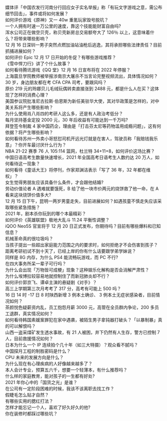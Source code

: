 媒体评「中国农发行河南分行回应女子实名举报」称「有玩文字游戏之意，需公布细节回击」，事件或将如何发展？  
如何评价游戏《原神》又一 40w 重氪玩家毁号脱坑？  
一个人拥有时速一万公里的速度，靠这个技能能财富自由吗?  
浑水公司正在做空贝壳，称贝壳新房总交易额夸大了 126％ 以上，这意味着什么？将带来哪些影响？  
12 月 16 日深圳一男子突然点燃加油站油枪后逃逸，其将承担哪些法律责任？目前抓捕进展如何？  
如何评价 Epic 12 月 17 日开始的冬促？有哪些游戏推荐？  
《雪中悍刀行》讲了个什么故事？  
如何看待腾讯游戏《QQ 堂》12 月 16 日宣布将在 2022 年停服？  
上海震旦学院教师被举报涉南京大屠杀不当言论完整视频流出，具体情况如何？  
30 岁，身边朋友都在考 CFA CPA 司考，要跟风吗？  
原价 219 元的玲娜贝儿毛绒玩偶转卖直接涨到 2488 元，都是什么人在买？这体现了怎样的消费心理？  
美国参议院批准尼古拉斯·伯恩斯为新任美驻华大使，其对华政策是怎样的，对中美关系将产生哪些影响？  
为什么使用肖八肖四的考研人这么多，还是有人政治考低分？  
每月坚持基金定投 2000 元，30 年后收益有可能达到一千万吗?  
拜登签令制裁 4 家中国药企，理由是「打击芬太尼等药物滥用成瘾问题」，这有何依据？将产生哪些影响？  
如何看待苏州一外卖小哥怒怼司机开远光灯就是在害人，驾驶员称「我赔钱我乐意」？你开车最讨厌什么行为？  
NBA 21-22 赛季 76 人 105:114 篮网，杜兰特 34+11+8，如何评价这场比赛？  
中国日语高考生数量快速增长，2021 年全国高考日语考生人数约达 20 万人，如何看待这一现象？  
如何看待《童话大王》将停刊，作家郑渊洁表示「写了 36 年，32 年都在维权」？  
女生觉得男朋友应该具备什么条件，才会跟他结婚?  
劳动价值论者 A 遇难就要饿死，B 给了他一块市价两元的烧饼救了他一命，在 A 看来这块烧饼价值多大?  
12 月 15 日下午，昆明一两岁男童走失，目前进展如何？如遇孩童不慎走失应该采取哪些紧急措施？  
2021 年，剧本杀你玩到的哪个本最精彩？  
如何评价《英雄联盟》极地大乱斗 11.24 平衡性调整？  
iQOO Neo5S 官宣将于 12 月 20 日正式发布，你期待吗？目前有哪些爆料和已知信息？  
机械革命真的很垃圾吗？  
当孩子提出一些超出家庭能力范围之内的要求时，如何拒绝才不会伤害到孩子？  
距离考研初试不到十天了，已经上岸的你有什么话要跟学弟学妹说？  
同样是 8G 内存，为什么 PS4 能流畅玩游戏，而 PC 不行?  
在四大事务所呆一辈子可行吗？  
为什么会出现「万物皆可成梗」现象？这种娱乐化解构是否会消解严肃性？  
为什么埃博拉较容易地就控制住了而新冠肺炎却不行？  
如何评价郭京飞、谭卓主演的悬疑剧《对手》？  
高三上学期第三次月考考了 317 分，高考有可能上 500 吗？  
16 日 14 时 -17 日 8 时陕西新增 3 例本土确诊、 3 例本土无症状感染者，目前情况如何？  
茶颜悦色疑薪资内乱，员工抱怨月薪 3000 元，高管在全员群内争论，200 多员工退群，真实情况如何？  
如何看待韩国素媛案罪犯在家中遇袭，被陌生男子拿钝器打破头？「以暴制暴」真的可以解恨吗？  
山西一盗采煤矿发生透水事故，有 21 人被困，井下仍然有人生存，警方已控制 7 人，目前救援情况如何？  
日本为什么一个 IP 连续拍个几十年（如三大特摄）？观众看不腻吗？  
中国探月工程的制胜密码是什么？  
CPU 未来的发展方向是什么？  
为什么现在有心理疾病的人好像越来越多了？  
本人会计专业，预算五六千，想要一个轻薄本，有什么推荐吗？  
什么样的家庭教育，能对孩子的一生都有好处?  
2021 年你心中的「国货之光」是谁？  
在公司有一定阶段困难的时候，我该不该离职去找工作？  
假睫毛怎么贴才自然？  
有哪些实用的腮红打法？  
怎样才能忘记一个人，喜欢了好久好久的他?  
你在装修时都踩过哪些坑？  
